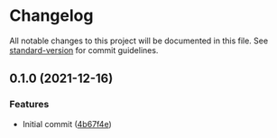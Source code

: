 # Changelog

All notable changes to this project will be documented in this file. See [standard-version](https://github.com/conventional-changelog/standard-version) for commit guidelines.

## 0.1.0 (2021-12-16)


### Features

* Initial commit ([4b67f4e](https://github.com/jarrodconnolly/ceiligh/commit/4b67f4eb7590c3bc4abc24e5c95f803549740ccd))
